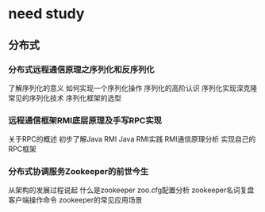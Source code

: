 # need study

## 分布式

### 分布式远程通信原理之序列化和反序列化

   了解序列化的意义
   如何实现一个序列化操作
   序列化的高阶认识
   序列化实现深克隆
   常见的序列化技术
   序列化框架的选型

### 远程通信框架RMI底层原理及手写RPC实现

   关于RPC的概述
   初步了解Java RMI
   Java RMI实践
   RMI通信原理分析
   实现自己的RPC框架

### 分布式协调服务Zookeeper的前世今生

   从架构的发展过程说起
   什么是zookeeper
   zoo.cfg配置分析
   zookeeper名词复盘
   客户端操作命令
   zookeeper的常见应用场景
